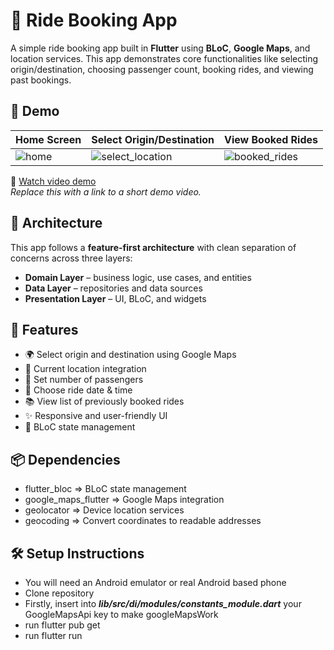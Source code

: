 # 🚗 Ride Booking App

A simple ride booking app built in **Flutter** using **BLoC**, **Google Maps**, and location services. This app demonstrates core functionalities like selecting origin/destination, choosing passenger count, booking rides, and viewing past bookings.

## 📸 Demo

| Home Screen | Select Origin/Destination | View Booked Rides |
|-------------|---------------------------|--------------------|
| ![home](screenshots/home.png) | ![select_location](screenshots/select_location.png) | ![booked_rides](screenshots/booked_rides.png) |

🎥 [Watch video demo](https://your-video-link-here.com)  
*Replace this with a link to a short demo video.*

## 🧠 Architecture

This app follows a **feature-first architecture** with clean separation of concerns across three layers:
- **Domain Layer** – business logic, use cases, and entities
- **Data Layer** – repositories and data sources
- **Presentation Layer** – UI, BLoC, and widgets

## 🔧 Features

- 🌍 Select origin and destination using Google Maps  
- 📍 Current location integration  
- 👥 Set number of passengers  
- 📅 Choose ride date & time  
- 📚 View list of previously booked rides  
- ✨ Responsive and user-friendly UI  
- 🧱 BLoC state management

## 📦 Dependencies

- flutter_bloc	=> BLoC state management
- google_maps_flutter	=> Google Maps integration
- geolocator	=> Device location services
- geocoding	=> Convert coordinates to readable addresses

## 🛠️ Setup Instructions

- You will need an Android emulator or real Android based phone
- Clone repository 
- Firstly, insert into ***lib/src/di/modules/constants_module.dart*** your GoogleMapsApi key to make googleMapsWork
- run flutter pub get
- run flutter run
